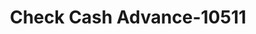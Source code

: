 ---
f_zip-code: 59601
f_state-code: MT
title: Check Cash Advance-10511
f_phone: 406-443-1323
f_city-only: Helena
f_address: 1501 Railroad Ave Helena
f_location-unique-id: '10511'
slug: check-cash-advance-10511
updated-on: '2024-05-30T13:46:58.046Z'
created-on: '2024-05-30T13:36:59.803Z'
published-on: '2024-05-30T13:54:32.469Z'
f_city-state: cms/city/helena-mt.md
f_company: cms/company/check-cash-advance.md
f_state: cms/state/montana.md
layout: '[payday-loan].html'
tags: payday-loan
---